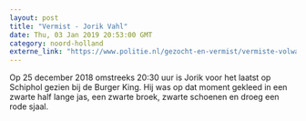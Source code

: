 ```yaml
---
layout: post
title: "Vermist - Jorik Vahl"
date: Thu, 03 Jan 2019 20:53:00 GMT
category: noord-holland
externe_link: "https://www.politie.nl/gezocht-en-vermist/vermiste-volwassenen/2019/januari/jorik-vahl.html"
---
```


Op 25 december 2018 omstreeks 20:30 uur is Jorik voor het laatst op Schiphol gezien bij de Burger King. 
Hij was op dat moment gekleed in een zwarte half lange jas, een zwarte broek, zwarte schoenen en droeg een rode sjaal.
